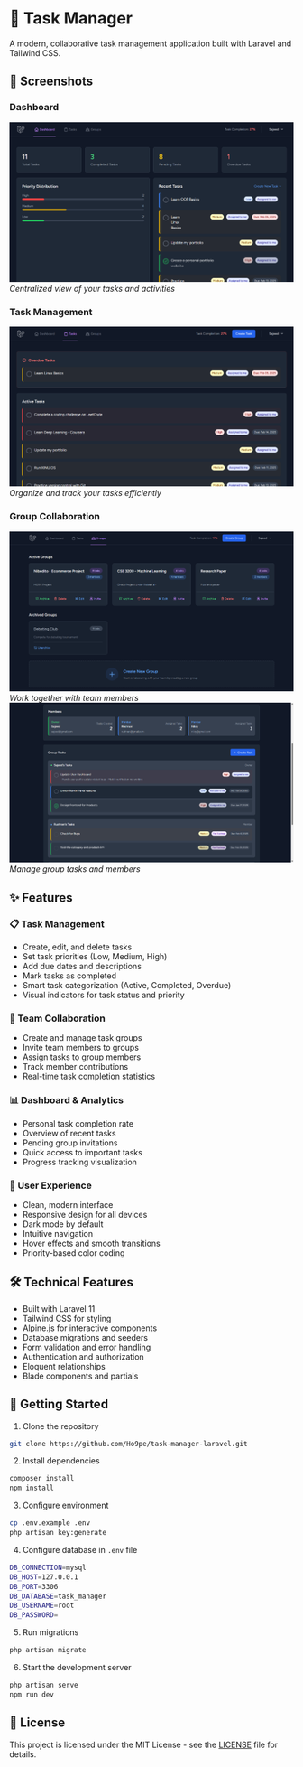# 🚀 Task Manager

A modern, collaborative task management application built with Laravel and Tailwind CSS.

## 📸 Screenshots

### Dashboard
![Dashboard](public/images/dashboard.png)
*Centralized view of your tasks and activities*

### Task Management
![Tasks](public/images/normal_tasks.png)
*Organize and track your tasks efficiently*

### Group Collaboration
![Groups](public/images/group_tasks_1.png)
*Work together with team members*
![Groups](public/images/group_tasks_2.png)
*Manage group tasks and members*

## ✨ Features

### 📋 Task Management
- Create, edit, and delete tasks
- Set task priorities (Low, Medium, High)
- Add due dates and descriptions
- Mark tasks as completed
- Smart task categorization (Active, Completed, Overdue)
- Visual indicators for task status and priority

### 👥 Team Collaboration
- Create and manage task groups
- Invite team members to groups
- Assign tasks to group members
- Track member contributions
- Real-time task completion statistics

### 📊 Dashboard & Analytics
- Personal task completion rate
- Overview of recent tasks
- Pending group invitations
- Quick access to important tasks
- Progress tracking visualization

### 🎨 User Experience
- Clean, modern interface
- Responsive design for all devices
- Dark mode by default
- Intuitive navigation
- Hover effects and smooth transitions
- Priority-based color coding

## 🛠️ Technical Features
- Built with Laravel 11
- Tailwind CSS for styling
- Alpine.js for interactive components
- Database migrations and seeders
- Form validation and error handling
- Authentication and authorization
- Eloquent relationships
- Blade components and partials

## 🚀 Getting Started

1. Clone the repository 
```bash
git clone https://github.com/Ho9pe/task-manager-laravel.git
```
2. Install dependencies
```bash
composer install
npm install
```
3. Configure environment
```bash
cp .env.example .env
php artisan key:generate
```
4. Configure database in `.env` file
```bash
DB_CONNECTION=mysql
DB_HOST=127.0.0.1
DB_PORT=3306
DB_DATABASE=task_manager
DB_USERNAME=root
DB_PASSWORD=
```
5. Run migrations
```bash
php artisan migrate
```
6. Start the development server
```bash
php artisan serve
npm run dev
```

## 📝 License

This project is licensed under the MIT License - see the [LICENSE](LICENSE) file for details.

